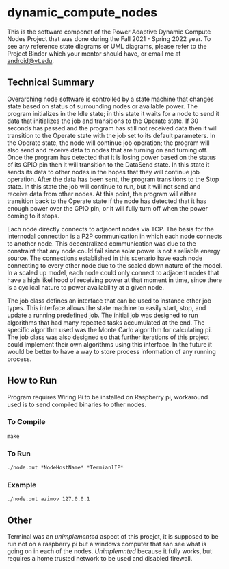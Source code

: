 # dynamic_compute_nodes
This is the software componet of the Power Adaptive Dynamic Compute Nodes Project that was done during the Fall 2021 - Spring 2022 year.
To see any reference state diagrams or UML diagrams, please refer to the Project Binder which your mentor should have, or email me at android@vt.edu.
## Technical Summary
Overarching node software is controlled by a state machine that changes state based on status of surrounding nodes or available power.  The program initializes in the Idle state; in this state it waits for a node to send it data that initializes the job and transitions to the Operate state.  If 30 seconds has passed and the program has still not received data then it will transition to the Operate state with the job set to its default parameters.  In the Operate state, the node will continue job operation; the program will also send and receive data to nodes that are turning on and turning off.  Once the program has detected that it is losing power based on the status of its GPIO pin then it will transition to the DataSend state.  In this state it sends its data to other nodes in the hopes that they will continue job operation.  After the data has been sent, the program transitions to the Stop state.  In this state the job will continue to run, but it will not send and receive data from other nodes.  At this point, the program will either transition back to the Operate state if the node has detected that it has enough power over the GPIO pin, or it will fully turn off when the power coming to it stops.

Each node directly connects to adjacent nodes via TCP.  The basis for the internodal connection is a P2P communication in which each node connects to another node.  This decentralized communication was due to the constraint that any node could fail since solar power is not a reliable energy source.  The connections established in this scenario have each node connecting to every other node due to the scaled down nature of the model.  In a scaled up model, each node could only connect to adjacent nodes that have a high likelihood of receiving power at that moment in time, since there is a cyclical nature to power availability at a given node.

The job class defines an interface that can be used to instance other job types. This interface allows the state machine to easily start, stop, and update a running predefined job. The initial job was designed to run algorithms that had many repeated tasks accumulated at the end. The specific algorithm used was the Monte Carlo algorithm for calculating pi. The job class was also designed so that further iterations of this project could implement their own algorithms using this interface. In the future it would be better to have a way to store process information of any running process.

## How to Run
Program requires Wiring Pi to be installed on Raspberry pi, workaround used is to send compiled binaries to other nodes.

### To Compile
```
make
```

### To Run
```
./node.out *NodeHostName* *TermianlIP*
```

### Example
```
./node.out azimov 127.0.0.1
```

## Other
Terminal was an *unimplemented* aspect of this proejct, it is supposed to be run not on a raspberry pi but a windows computer that san see what is going on in each of the nodes. *Unimplemnted* because it fully works, but requires a home trusted network to be used and disabled firewall.
